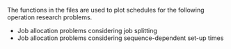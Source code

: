 The functions in the files are used to plot schedules for the following operation research problems.
- Job allocation problems considering job splitting
- Job allocation problems considering sequence-dependent set-up times

